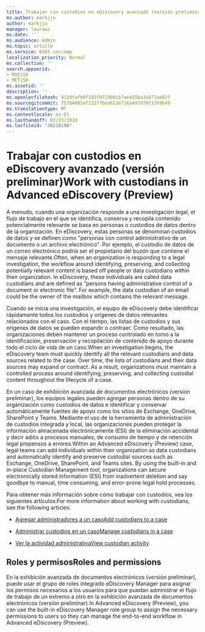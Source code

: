 ```yaml
---
title: Trabajar con custodios en eDiscovery avanzado (versión preliminar)
ms.author: markjjo
author: markjjo
manager: laurawi
ms.date: ''
ms.audience: Admin
ms.topic: article
ms.service: O365-seccomp
localization_priority: Normal
ms.collection: ''
search.appverid:
- MOE150
- MET150
ms.assetid: ''
description: ''
ms.openlocfilehash: 933dfafb0f103f072966cb7ae455ba3a977ae03f
ms.sourcegitcommit: f57b4001ef1327f0ea622e716a4d7d78f1769b49
ms.translationtype: MT
ms.contentlocale: es-ES
ms.lasthandoff: 02/23/2019
ms.locfileid: "30218190"
---
```

# <a name="work-with-custodians-in-advanced-ediscovery-preview"></a><span data-ttu-id="cc221-102">Trabajar con custodios en eDiscovery avanzado (versión preliminar)</span><span class="sxs-lookup"><span data-stu-id="cc221-102">Work with custodians in Advanced eDiscovery (Preview)</span></span>

<span data-ttu-id="cc221-p101">A menudo, cuando una organización responde a una investigación legal, el flujo de trabajo en el que se identifica, conserva y recopila contenido potencialmente relevante se basa en personas o custodios de datos dentro de la organización. En eDiscovery, estas personas se denominan custodios de datos y se definen como "personas con control administrativo de un documento o un archivo electrónico". Por ejemplo, el custodio de datos de un correo electrónico podría ser el propietario del buzón que contiene el mensaje relevante.</span><span class="sxs-lookup"><span data-stu-id="cc221-p101">Often, when an organization is responding to a legal investigation, the workflow around identifying, preserving, and collecting potentially relevant content is based off people or data custodians within their organization. In eDiscovery, these individuals are called data custodians and are defined as “persons having administrative control of a document or electronic file”. For example, the data custodian of an email could be the owner of the mailbox which contains the relevant message.</span></span>  

<span data-ttu-id="cc221-p102">Cuando se inicia una investigación, el equipo de eDiscovery debe identificar rápidamente todos los custodios y orígenes de datos relevantes relacionados con el caso. Con el tiempo, las listas de custodios y sus orígenes de datos se pueden expandir o contraer. Como resultado, las organizaciones deben mantener un proceso controlado en torno a la identificación, preservación y recopilación de contenido de apoyo durante todo el ciclo de vida de un caso.</span><span class="sxs-lookup"><span data-stu-id="cc221-p102">When an investigation begins, the eDiscovery team must quickly identify all the relevant custodians and data sources related to the case. Over time, the lists of custodians and their data sources may expand or contract. As a result, organizations must maintain a controlled process around identifying, preserving, and collecting custodial content throughout the lifecycle of a case.</span></span>

<span data-ttu-id="cc221-p103">En un caso de exhibición avanzada de documentos electrónicos (versión preliminar), los equipos legales pueden agregar personas dentro de su organización como custodios de datos e identificar y conservar automáticamente fuentes de apoyo como los sitios de Exchange, OneDrive, SharePoint y Teams. Mediante el uso de la herramienta de administración de custodios integrada y local, las organizaciones pueden proteger la información almacenada electrónicamente (ESI) de la eliminación accidental y decir adiós a procesos manuales, de consumo de tiempo y de retención legal propensos a errores.</span><span class="sxs-lookup"><span data-stu-id="cc221-p103">Within an Advanced eDiscovery (Preview) case, legal teams can add individuals within their organization as data custodians and automatically identify and preserve custodial sources such as Exchange, OneDrive, SharePoint, and Teams sites. By using the built-in and in-place Custodian Management tool, organizations can secure electronically stored information (ESI) from inadvertent deletion and say goodbye to manual, time consuming, and error-prone legal hold processes.</span></span> 

<span data-ttu-id="cc221-111">Para obtener más información sobre cómo trabajar con custodios, vea los siguientes artículos:</span><span class="sxs-lookup"><span data-stu-id="cc221-111">For more information about working with custodians, see the following articles:</span></span> 

- [<span data-ttu-id="cc221-112">Agregar administradores a un caso</span><span class="sxs-lookup"><span data-stu-id="cc221-112">Add custodians to a case</span></span>](add-custodians-to-case.md)

- [<span data-ttu-id="cc221-113">Administrar custodios en un caso</span><span class="sxs-lookup"><span data-stu-id="cc221-113">Manage custodians in a case</span></span>](manage-new-custodians.md)

- [<span data-ttu-id="cc221-114">Ver la actividad administrativa</span><span class="sxs-lookup"><span data-stu-id="cc221-114">View custodian activity</span></span>](view-custodian-activity.md)

## <a name="roles-and-permissions"></a><span data-ttu-id="cc221-115">Roles y permisos</span><span class="sxs-lookup"><span data-stu-id="cc221-115">Roles and permissions</span></span>

<span data-ttu-id="cc221-116">En la exhibición avanzada de documentos electrónicos (versión preliminar), puede usar el grupo de roles integrado eDiscovery Manager para asignar los permisos necesarios a los usuarios para que puedan administrar el flujo de trabajo de un extremo a otro en la exhibición avanzada de documentos electrónicos (versión preliminar).</span><span class="sxs-lookup"><span data-stu-id="cc221-116">In Advanced eDiscovery (Preview), you can use the built-in eDiscovery Manager role group to assign the necessary permissions to users so they can manage the end-to-end workflow in Advanced eDiscovery (Preview).</span></span>
